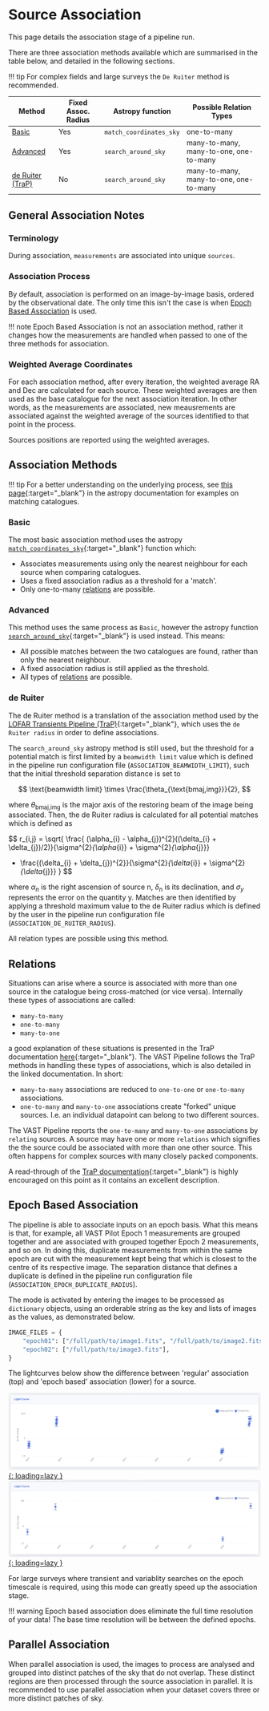 # Source Association

This page details the association stage of a pipeline run.

There are three association methods available which are summarised in the table below, and detailed in the following sections.

!!! tip
    For complex fields and large surveys the `De Ruiter` method is recommended.

| Method                         | Fixed Assoc. Radius      | Astropy function       | Possible Relation Types |
| ------------------------------ | ------------------------ | ---------------------- | ----------------------- |
| [Basic](#basic)                |         Yes              | `match_coordinates_sky` | one-to-many |
| [Advanced](#advanced)          |         Yes              | `search_around_sky`    | many-to-many, many-to-one, one-to-many |
| [de Ruiter (TraP)](#de-ruiter) |         No               | `search_around_sky`    | many-to-many, many-to-one, one-to-many |


## General Association Notes

### Terminology

During association, `measurements` are associated into unique `sources`.

### Association Process

By default, association is performed on an image-by-image basis, ordered by the observational date. The only time this isn't the case is when [Epoch Based Association](#epoch-based-association) is used.

!!! note
    Epoch Based Association is not an association method, rather it changes how the measurements are handled when passed to one of the three methods for association.

### Weighted Average Coordinates

For each association method, after every iteration, the weighted average RA and Dec are calculated for each source. These weighted averages are then used as the base catalogue for the next association iteration. In other words, as the measurements are associated, new meausrements are associated against the weighted average of the sources identified to that point in the process.

Sources positions are reported using the weighted averages.

## Association Methods

!!! tip
    For a better understanding on the underlying process, see [this page](https://docs.astropy.org/en/stable/coordinates/matchsep.html#matching-catalogs){:target="_blank"} in the astropy documentation for examples on matching catalogues.

### Basic
The most basic association method uses the astropy [`match_coordinates_sky`](https://docs.astropy.org/en/stable/api/astropy.coordinates.match_coordinates_sky.html){:target="_blank"} function which:

* Associates measurements using only the nearest neighbour for each source when comparing catalogues.
* Uses a fixed association radius as a threshold for a 'match'.
* Only one-to-many [relations](#relations) are possible.

### Advanced
This method uses the same process as `Basic`, however the astropy function [`search_around_sky`](https://docs.astropy.org/en/stable/api/astropy.coordinates.search_around_sky.html){:target="_blank"} is used instead. This means:

* All possible matches between the two catalogues are found, rather than only the nearest neighbour.
* A fixed association radius is still applied as the threshold.
* All types of [relations](#relations) are possible.

### de Ruiter
The de Ruiter method is a translation of the association method used by the [LOFAR Transients Pipeline (TraP)](https://tkp.readthedocs.io/en/latest/){:target="_blank"}, which uses the `de Ruiter radius` in order to define associations. 

The `search_around_sky` astropy method is still used, but the threshold for a potential match is first limited by a `beamwidth limit` value which is defined in the pipeline run configuration file (`ASSOCIATION_BEAMWIDTH_LIMIT`), such that the initial threshold separation distance is set to

$$
\text{beamwidth limit} \times \frac{\theta_{\text{bmaj,img}}}{2},
$$

where $\theta_{\text{bmaj,img}}$ is the major axis of the restoring beam of the image being associated. Then, the de Ruiter radius is calculated for all potential matches which is defined as

$$
r_{i,j} = \sqrt{
  \frac{ (\alpha_{i} - \alpha_{j})^{2}((\delta_{i} + \delta_{j})/2)}{\sigma^{2}_{\alpha_{i}} + \sigma^{2}_{\alpha_{j}}}
  + \frac{(\delta_{i} + \delta_{j})^{2}}{\sigma^{2}_{\delta_{i}} + \sigma^{2}_{\delta_{j}}}
}
$$

where $\alpha_{n}$ is the right ascension of source n, $\delta_{n}$ is its declination, and $\sigma_{y}$ represents the error on the quantity y. Matches are then identified by applying a threshold maximum value to the de Ruiter radius which is defined by the user in the pipeline run configuration file (`ASSOCIATION_DE_RUITER_RADIUS`).

All relation types are possible using this method.

## Relations
Situations can arise where a source is associated with more than one source in the catalogue being cross-matched (or vice versa). Internally these types of associations are called:

* `many-to-many`
* `one-to-many`
* `many-to-one`

a good explanation of these situations is presented in the TraP documentation [here](https://tkp.readthedocs.io/en/latest/devref/database/assoc.html#database-assoc){:target="_blank"}. The VAST Pipeline follows the TraP methods in handling these types of associations, which is also detailed in the linked documentation. In short:

* `many-to-many` associations are reduced to `one-to-one` or `one-to-many` associations.
* `one-to-many` and `many-to-one` associations create "forked" unique sources. I.e. an individual datapoint can belong to two different sources.

The VAST Pipeline reports the `one-to-many` and `many-to-one` associations by `relating` sources. A source may have one or more `relations` which signifies the the source could be associated with more than one other source. This often happens for complex sources with many closely packed components.

A read-through of the [TraP documentation](https://tkp.readthedocs.io/en/latest/devref/database/assoc.html#database-assoc){:target="_blank"} is highly encouraged on this point as it contains an excellent description.

## Epoch Based Association
The pipeline is able to associate inputs on an epoch basis. What this means is that, for example, all VAST Pilot Epoch 1 measurements are grouped together and are associated with grouped together Epoch 2 measurements, and so on. In doing this, duplicate measurements from within the same epoch are cut with the measurement kept being that which is closest to the centre of its respective image. The separation distance that defines a duplicate is defined in the pipeline run configuration file (`ASSOCIATION_EPOCH_DUPLICATE_RADIUS`). 

The mode is activated by entering the images to be processed as `dictionary` objects, using an orderable string as the key and lists of images as the values, as demonstrated below.

```python
IMAGE_FILES = {
    "epoch01": ["/full/path/to/image1.fits", "/full/path/to/image2.fits"], 
    "epoch02": ["/full/path/to/image3.fits"],
}
``` 

The lightcurves below show the difference between 'regular' association (top) and 'epoch based' association (lower) for a source.

[![Regular Association](../img/regular_association.png){: loading=lazy }](../img/regular_association.png)
[![Epoch Based Association](../img/epoch_based_association.png){: loading=lazy }](../img/epoch_based_association.png)

For large surveys where transient and variablity searches on the epoch timescale is required, using this mode can greatly speed up the association stage.

!!! warning
    Epoch based association does eliminate the full time resolution of your data! The base time resolution will be between the defined epochs.

## Parallel Association
When parallel association is used, the images to process are analysed and grouped into distinct patches of the sky that do not overlap. These distinct regions are then processed through the source association in parallel. It is recommended to use parallel association when your dataset covers three or more distinct patches of sky.


